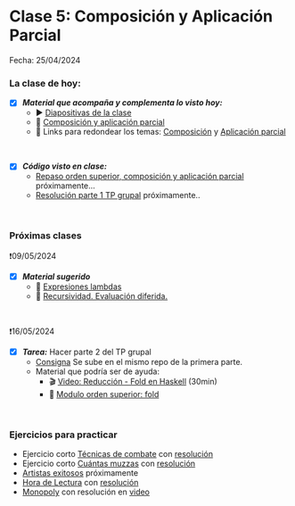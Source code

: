 # Clase 5: Composición y Aplicación Parcial
Fecha: 25/04/2024

### La clase de hoy:
- [x] ***Material que acompaña y complementa lo visto hoy:***
  - ▶ [Diapositivas de la clase](https://docs.google.com/presentation/d/1fu-cpI9OoV_GPfVjC5LErorFzj6JaK83TxiZUolMaOU/edit#slide=id.p)
  - 📄 [Composición y aplicación parcial](https://docs.google.com/document/d/1n7TPE2qRpFSnj95lIZFD-q7Ko_DT9XZLH9_kEkNClrU/edit)
  - 🔗 Links para redondear los temas: [Composición](https://wiki.uqbar.org/wiki/articles/composicion.html) y [Aplicación parcial](https://wiki.uqbar.org/wiki/articles/aplicacion-parcial.html)
 
  
<br>
  
- [x] ***Código visto en clase:***
  - [Repaso orden superior, composición y aplicación parcial]() próximamente...
  - [Resolución parte 1 TP grupal]() próximamente..

 <br>
 
  ### Próximas clases
  ❗09/05/2024
  - [x] ***Material sugerido***
     - 📄 [Expresiones lambdas](https://docs.google.com/document/d/1LKVaZHuJqxf2FcOK17vZjxq0CTT4sohqSsfhWmhQ6ks/edit)
     - 📄 [Recursividad. Evaluación diferida.](https://docs.google.com/document/d/1JOlRcFZ7Ehm9gx_wH77MkhvObcyKS7Wqo4Sm8joMJBM/edit)
  <br>

  ❗16/05/2024
  - [x] ***Tarea:*** Hacer parte 2 del TP grupal
     -  [Consigna](https://docs.google.com/document/d/1zS67A3HqG9B_kj-22Rv6kJ3NEjHFJRUG2G-4mzjFmNQ/edit) Se sube en el mismo repo de la primera parte. 
    - Material que podría ser de ayuda:
      - 🎬 [Video: Reducción - Fold en Haskell](https://www.youtube.com/watch?v=veiQkxz59NE) (30min)
      - 📄 [Modulo orden superior: fold](https://docs.google.com/document/d/1Rzsp5A46R_WdC-NJ6_SKrUrtZ6LmR5A52BazE9XPLIc/edit#heading=h.rl22cd8fhvec)

 <br>
 
### Ejercicios para practicar
  - Ejercicio corto [Técnicas de combate](https://github.com/pdepjuevesTT/2024-Bitacoras/blob/main/Codigos/Tecnicas%20de%20combate/README.md) con [resolución](https://github.com/pdepjuevesTT/2024-Bitacoras/blob/main/Codigos/Tecnicas%20de%20combate/codigo.hs)
  - Ejercicio corto [Cuántas muzzas](https://github.com/pdepjuevesTT/2024-Bitacoras/blob/main/Codigos/Muzzas/README.md) con [resolución](https://github.com/pdepjuevesTT/2024-Bitacoras/blob/main/Codigos/Muzzas/codigo.hs)
  - [Artistas exitosos]() próximamente
  - [Hora de Lectura](https://github.com/pdepjuevesTT/2024-Bitacoras/blob/main/Codigos/Hora%20de%20lectura/README.md) con [resolución](https://github.com/pdepjuevesTT/2024-Bitacoras/blob/main/Codigos/Hora%20de%20lectura/HoraDeLectura.hs)
  - [Monopoly](https://docs.google.com/document/d/18FWmeYngha8WlcDgUfYuR4emF6ScEBFIgOlc1UoKQa0/edit) con resolución en [video](https://www.youtube.com/watch?v=lXsX8wsR7AI)
